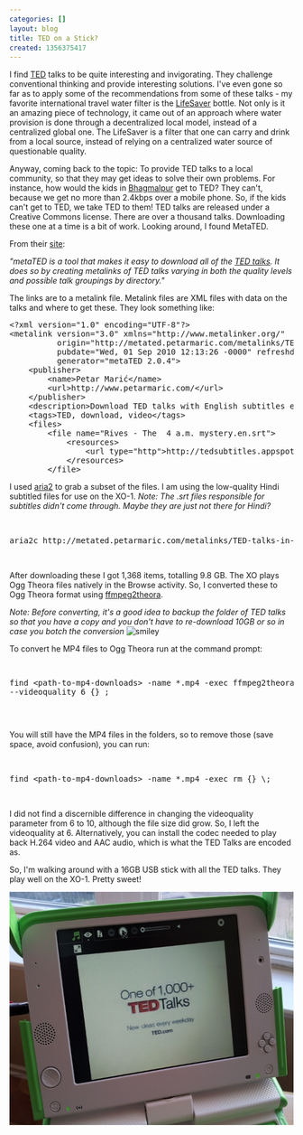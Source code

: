 ```yaml
---
categories: []
layout: blog
title: TED on a Stick?
created: 1356375417
---
```

<p>I find <a href="http://www.ted.com" target="_blank">TED</a> talks to be quite interesting and invigorating. They challenge conventional thinking and provide interesting solutions. I&#39;ve even gone so far as to apply some of the recommendations from some of these talks - my favorite international travel water filter is the <a href="http://www.ted.com/talks/michael_pritchard_invents_a_water_filter.html" target="_blank">LifeSaver</a> bottle. Not only is it an amazing piece of technology, it came out of an approach where water provision is done through a decentralized local model, instead of a centralized global one. The LifeSaver is a filter that one can carry and drink from a local source, instead of relying on a centralized water source of questionable quality.</p>
<p>Anyway, coming back to the topic: To provide TED talks to a local community, so that they may get ideas to solve their own problems. For instance, how would the kids in <a href="http://bhagmalpur.wordpress.com" target="_blank">Bhagmalpur</a> get to TED? They can&#39;t, because we get no more than 2.4kbps over a mobile phone. So, if the kids can&#39;t get to TED, we take TED to them! TED talks are released under a Creative Commons license. There are over a thousand talks. Downloading these one at a time is a bit of work. Looking around, I found MetaTED.</p>
<p>From their <a href="http://metated.petarmaric.com/" target="_blank">site</a>:</p>
<p class="rteindent1"><em>&quot;metaTED is a tool that makes it easy to download all of the <a href="http://www.ted.com/">TED talks</a>. It does so by creating metalinks of TED talks varying in both the quality levels and possible talk groupings by directory.&quot;</em></p>
<p>The links are to a metalink file. Metalink files are XML files with data on the talks and where to get these. They look something like:</p>
<pre class="rteindent1">
&lt;?xml version=&quot;1.0&quot; encoding=&quot;UTF-8&quot;?&gt;
&lt;metalink version=&quot;3.0&quot; xmlns=&quot;http://www.metalinker.org/&quot;
          origin=&quot;http://metated.petarmaric.com/metalinks/TED-talks-in-high-quality.en.metalink&quot; type=&quot;dynamic&quot;
          pubdate=&quot;Wed, 01 Sep 2010 12:13:26 -0000&quot; refreshdate=&quot;Wed, 19 Dec 2012 02:00:10 -0000&quot;
          generator=&quot;metaTED 2.0.4&quot;&gt;
    &lt;publisher&gt;
        &lt;name&gt;Petar Marić&lt;/name&gt;
        &lt;url&gt;http://www.petarmaric.com/&lt;/url&gt;
    &lt;/publisher&gt;
    &lt;description&gt;Download TED talks with English subtitles encoded in high quality&lt;/description&gt;
    &lt;tags&gt;TED, download, video&lt;/tags&gt;
    &lt;files&gt;
        &lt;file name=&quot;Rives - The  4 a.m. mystery.en.srt&quot;&gt;
            &lt;resources&gt;
                &lt;url type=&quot;http&quot;&gt;http://tedsubtitles.appspot.com/getsubtitles?langcode=en&amp;amp;tedurl=http://www.ted.com/talks/rives_on_4_a_m.html&lt;/url&gt;
            &lt;/resources&gt;
        &lt;/file&gt;</pre>
<p>I used <a href="http://aria2.sourceforge.net/" target="_blank">aria2</a> to grab a subset of the files. I am using the low-quality Hindi subtitled files for use on the XO-1. <em>Note: The .srt files responsible for subtitles didn&#39;t come through.</em> <em>Maybe they are just not there for Hindi?</em></p>
<p>&nbsp;</p>
<pre class="rteindent1">
aria2c http://metated.petarmaric.com/metalinks/TED-talks-in-standard-quality.hi.metalink</pre>
<p>&nbsp;</p>
<p>After downloading these I got 1,368 items, totalling 9.8 GB. The XO plays Ogg Theora files natively in the Browse activity. So, I converted these to Ogg Theora format using <a href="http://v2v.cc/~j/ffmpeg2theora/" target="_blank">ffmpeg2theora</a>.</p>
<p><em>Note: Before converting, it&#39;s a good idea to backup the folder of TED talks so that you have a copy and you don&#39;t have to re-download 10GB or so in case you botch the conversion </em><img alt="smiley" height="20" src="http://www.olpcsf.org/sites/all/libraries/ckeditor/plugins/smiley/images/regular_smile.gif" title="smiley" width="20" /></p>
<p>To convert he MP4 files to Ogg Theora run at the command prompt:</p>
<pre class="rteindent1">

find &lt;path-to-mp4-downloads&gt; -name *.mp4 -exec ffmpeg2theora --videoquality 6 {} \;
</pre>
<p>&nbsp;</p>
<p>You will still have the MP4 files in the folders, so to remove those (save space, avoid confusion), you can run:</p>
<p>&nbsp;</p>
<pre class="rteindent1">
find &lt;path-to-mp4-downloads&gt; -name *.mp4 -exec rm {} \;</pre>
<p>&nbsp;</p>
<p>I did not find a discernible difference in changing the videoquality parameter from 6 to 10, although the file size did grow. So, I left the videoquality at 6. Alternatively, you can install the codec needed to play back H.264 video and AAC audio, which is what the TED Talks are encoded as.</p>
<p>So, I&#39;m walking around with a 16GB USB stick with all the TED talks. They play well on the XO-1. Pretty sweet!</p>
<p><img alt="" src="/sites/default/files/u8/20121224_093559.jpg" style="width: 550px; height: 413px;" /></p>
